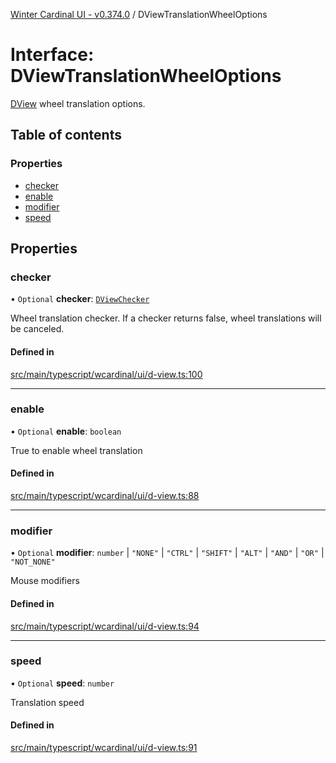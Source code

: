 [Winter Cardinal UI - v0.374.0](../index.md) / DViewTranslationWheelOptions

# Interface: DViewTranslationWheelOptions

[DView](DView.md) wheel translation options.

## Table of contents

### Properties

- [checker](DViewTranslationWheelOptions.md#checker)
- [enable](DViewTranslationWheelOptions.md#enable)
- [modifier](DViewTranslationWheelOptions.md#modifier)
- [speed](DViewTranslationWheelOptions.md#speed)

## Properties

### checker

• `Optional` **checker**: [`DViewChecker`](../index.md#dviewchecker)

Wheel translation checker.
If a checker returns false, wheel translations will be canceled.

#### Defined in

[src/main/typescript/wcardinal/ui/d-view.ts:100](https://github.com/winter-cardinal/winter-cardinal-ui/blob/v0.310.1/src/main/typescript/wcardinal/ui/d-view.ts#L100)

___

### enable

• `Optional` **enable**: `boolean`

True to enable wheel translation

#### Defined in

[src/main/typescript/wcardinal/ui/d-view.ts:88](https://github.com/winter-cardinal/winter-cardinal-ui/blob/v0.310.1/src/main/typescript/wcardinal/ui/d-view.ts#L88)

___

### modifier

• `Optional` **modifier**: `number` \| ``"NONE"`` \| ``"CTRL"`` \| ``"SHIFT"`` \| ``"ALT"`` \| ``"AND"`` \| ``"OR"`` \| ``"NOT_NONE"``

Mouse modifiers

#### Defined in

[src/main/typescript/wcardinal/ui/d-view.ts:94](https://github.com/winter-cardinal/winter-cardinal-ui/blob/v0.310.1/src/main/typescript/wcardinal/ui/d-view.ts#L94)

___

### speed

• `Optional` **speed**: `number`

Translation speed

#### Defined in

[src/main/typescript/wcardinal/ui/d-view.ts:91](https://github.com/winter-cardinal/winter-cardinal-ui/blob/v0.310.1/src/main/typescript/wcardinal/ui/d-view.ts#L91)
